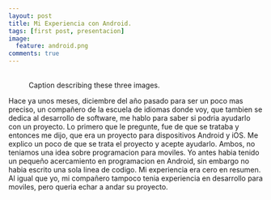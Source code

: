 ```yaml
---
layout: post
title: Mi Experiencia con Android.
tags: [first post, presentacion]
image:
  feature: android.png
comments: true
---
```



<figure class="third">
	<a href="http://placehold.it/1200x600.jpg"><img src="http://placehold.it/600x300.jpg" alt=""></a>
	<a href="http://placehold.it/1200x600.jpg"><img src="http://placehold.it/600x300.jpg" alt=""></a>
	<a href="http://placehold.it/1200x600.jpg"><img src="http://placehold.it/600x300.jpg" alt=""></a>
	<figcaption>Caption describing these three images.</figcaption>
</figure>


Hace ya unos meses, diciembre del año pasado para ser un poco mas preciso, un compañero de la escuela de idiomas donde voy, que tambien se dedica al desarrollo de software, me hablo para saber si podria ayudarlo con un proyecto. Lo primero que le pregunte, fue de que se trataba y entonces me dijo, que era un proyecto para dispositivos Android y iOS. Me explico un poco de que se trata el proyecto y acepte ayudarlo. Ambos, no teniamos una idea sobre programacion para moviles. Yo antes habia tenido un pequeño acercamiento en programacion en Android, sin embargo no habia escrito una sola linea de codigo. Mi experiencia era cero en resumen.
Al igual que yo, mi compañero tampoco tenia experiencia en desarrollo para moviles, pero queria echar a andar su proyecto. 